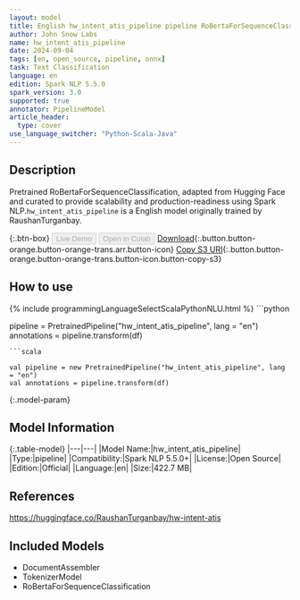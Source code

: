 ```yaml
---
layout: model
title: English hw_intent_atis_pipeline pipeline RoBertaForSequenceClassification from RaushanTurganbay
author: John Snow Labs
name: hw_intent_atis_pipeline
date: 2024-09-04
tags: [en, open_source, pipeline, onnx]
task: Text Classification
language: en
edition: Spark NLP 5.5.0
spark_version: 3.0
supported: true
annotator: PipelineModel
article_header:
  type: cover
use_language_switcher: "Python-Scala-Java"
---
```


## Description

Pretrained RoBertaForSequenceClassification, adapted from Hugging Face and curated to provide scalability and production-readiness using Spark NLP.`hw_intent_atis_pipeline` is a English model originally trained by RaushanTurganbay.

{:.btn-box}
<button class="button button-orange" disabled>Live Demo</button>
<button class="button button-orange" disabled>Open in Colab</button>
[Download](https://s3.amazonaws.com/auxdata.johnsnowlabs.com/public/models/hw_intent_atis_pipeline_en_5.5.0_3.0_1725485030855.zip){:.button.button-orange.button-orange-trans.arr.button-icon}
[Copy S3 URI](s3://auxdata.johnsnowlabs.com/public/models/hw_intent_atis_pipeline_en_5.5.0_3.0_1725485030855.zip){:.button.button-orange.button-orange-trans.button-icon.button-copy-s3}

## How to use



<div class="tabs-box" markdown="1">
{% include programmingLanguageSelectScalaPythonNLU.html %}
```python

pipeline = PretrainedPipeline("hw_intent_atis_pipeline", lang = "en")
annotations =  pipeline.transform(df)   

```
```scala

val pipeline = new PretrainedPipeline("hw_intent_atis_pipeline", lang = "en")
val annotations = pipeline.transform(df)

```
</div>

{:.model-param}
## Model Information

{:.table-model}
|---|---|
|Model Name:|hw_intent_atis_pipeline|
|Type:|pipeline|
|Compatibility:|Spark NLP 5.5.0+|
|License:|Open Source|
|Edition:|Official|
|Language:|en|
|Size:|422.7 MB|

## References

https://huggingface.co/RaushanTurganbay/hw-intent-atis

## Included Models

- DocumentAssembler
- TokenizerModel
- RoBertaForSequenceClassification